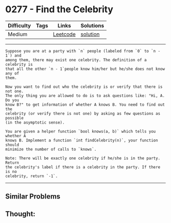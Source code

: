 # 0277 - Find the Celebrity

Difficulty  | Tags | Links | Solutions
----------- | ---- | ----- | -----
Medium |  | [Leetcode](https://leetcode.com/problems/find-the-celebrity) | [solution](https://leetcode.com/problems/find-the-celebrity/solution/)


-----------

```
Suppose you are at a party with `n` people (labeled from `0` to `n - 1`) and
among them, there may exist one celebrity. The definition of a celebrity is
that all the other `n - 1`people know him/her but he/she does not know any of
them.

Now you want to find out who the celebrity is or verify that there is not one.
The only thing you are allowed to do is to ask questions like: "Hi, A. Do you
know B?" to get information of whether A knows B. You need to find out the
celebrity (or verify there is not one) by asking as few questions as possible
(in the asymptotic sense).

You are given a helper function `bool knows(a, b)` which tells you whether A
knows B. Implement a function `int findCelebrity(n)`, your function should
minimize the number of calls to `knows`.

Note: There will be exactly one celebrity if he/she is in the party. Return
the celebrity's label if there is a celebrity in the party. If there is no
celebrity, return `-1`.
```

-----------


## Similar Problems




## Thought:
